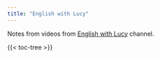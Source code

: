 ```yaml
---
title: "English with Lucy"
---
```


Notes from videos from [English with Lucy](https://www.youtube.com/channel/UCz4tgANd4yy8Oe0iXCdSWfA) channel.

{{< toc-tree >}}